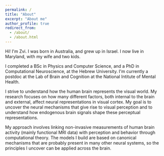 ```yaml
---
permalink: /
title: "About"
excerpt: "About me"
author_profile: true
redirect_from: 
  - /about/
  - /about.html
---
```


Hi! I'm Zvi. I was born in Australia, and grew up in Israel. I now live in Maryland, with my wife and two kids. 

I completed a BSc in Physics and Computer Science, and a PhD in Computational Neuroscience, at the Hebrew University. I'm currently a postdoc at the Lab of Brain and Cognition at the National Intitute of Mental Health. 

I strive to understand how the human brain represents the visual world. My research focuses on how many different factors, both internal to the brain and external, affect neural representations in visual cortex. My goal is to uncover the neural mechanisms that give rise to visual perception and to understand how endogenous brain signals shape these perceptual representations. 

My approach involves linking non-invasive measurements of human brain activity (mainly functional MRI data) with perception and behavior through computational theory. The models I build are based on canonical mechanisms that are probably present in many other neural systems, so the principles I uncover can be applied across the brain.
 
